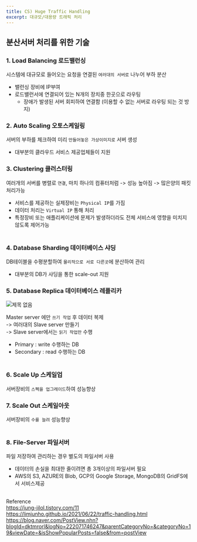```yaml
---
title: CS) Huge Traffic Handling
excerpt: 대규모/대용량 트래픽 처리
---
```


## 분산서버 처리를 위한 기술

### 1. Load Balancing 로드밸런싱
시스템에 대규모로 들어오는 요청을 연결된 `여러대의 서버로` 나누어 부하 분산  
- 밸런싱 장비에 IP부여
- 로드밸런서에 연결되어 있는 N개의 장치중 한곳으로 라우팅
  - 장애가 발생된 서버 회피하여 연결함 (이용할 수 없는 서버로 라우팅 되는 것 방지) 

### 2. Auto Scaling 오토스케일링  
서버의 부하를 체크하여 미리 `만들어놓은 가상이미지로` 서버 생성
- 대부분의 클라우드 서비스 제공업체들이 지원 

### 3. Clustering 클러스터링
여러개의 서버를 병렬로 `연결`, 마치 하나의 컴퓨터처럼 -> 성능 높아짐 -> 많은양의 패킷 처리가능   
- 서비스를 제공하는 실제장비는 `Physical IP`를 가짐
- 데이터 처리는 `Virtual IP` 통해 처리
- 특정장비 또는 애플리케이션에 문제가 발생하더라도 전체 서비스에 영향을 미치지 않도록 제어가능 <br/><br/>


### 4. Database Sharding 데이터베이스 샤딩
DB테이블을 수평분할하여 `물리적으로 서로 다른곳`에 분산하여 관리
- 대부분의 DB가 샤딩을 통한 scale-out 지원

### 5. Database Replica 데이터베이스 레플리카 

![제목 없음](https://user-images.githubusercontent.com/103614357/184498434-167f64f2-1802-4167-a1f8-ed266831a592.png)   

Master server 에만 `쓰기 작업` 후 데이터 복제  
-> 여러대의 Slave server 만들기  
-> Slave server에서는 `읽기 작업만` 수행  
- Primary : write 수행하는 DB
- Secondary : read 수행하는 DB <br/><br/>


### 6. Scale Up 스케일업
서버장비의 `스펙을 업그레이드`하여 성능향상

### 7. Scale Out 스케일아웃
서버장비의 `수를 늘려` 성능향상 <br/><br/>

### 8. File-Server 파일서버
파일 저장하여 관리하는 경우 별도의 파일서버 사용  
- 데이터의 손실을 최대한 줄이려면 총 3개이상의 파일서버 필요  
- AWS의 S3, AZURE의 Blob, GCP의 Google Storage, MongoDB의 GridFS에서 서비스제공 <br/><br/>


Reference  
https://jung-jilol.tistory.com/11  
https://limjunho.github.io/2021/06/22/traffic-handling.html  
https://blog.naver.com/PostView.nhn?blogId=dktmrorl&logNo=222071746247&parentCategoryNo=&categoryNo=19&viewDate=&isShowPopularPosts=false&from=postView 
<br/>
